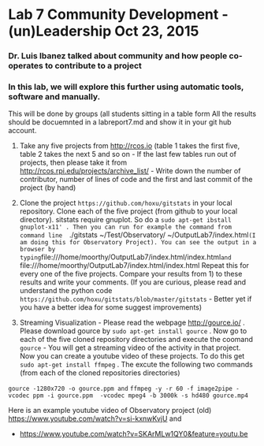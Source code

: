 # Lab 7 Community Development - (un)Leadership Oct 23, 2015

### Dr. Luis Ibanez talked about community and how people co-operates to contribute to a project

### In this lab, we will explore this further using automatic tools, software and manually. 
This will be done by groups (all students sitting in a table form  All the results should be docuemnted in a labreport7.md
and show it in your git hub account.

1) Take any five projects from http://rcos.io (table 1 takes the first five, table 2 takes the next 5 and so on - If the last few tables run out 
of projects, then please take it from http://rcos.rpi.edu/projects/archive_list/  - Write down the number of contributor, number of lines of code
and the first and last commit of the project (by hand)

2) Clone the project `https://github.com/hoxu/gitstats` in your local repository. Clone each of the five project (from 
github to your local directory). sitstats require gnuplot. So do a `sudo apt-get ibstall gnuplot-x11' . Then
you can run for example the command from command line  `./gitstats ~/Test/Observatory/ ~/OutputLab7/index.html` (I am doing this for Observatory Project).
You can see the output in a browser by typing `file:///home/moorthy/OutputLab7/index.html/index.html` and 
`file:///home/moorthy/OutputLab7/index.html/index.html
Repeat this for every 
one of the five projects. Compare your results from 1) to these results and write your comments. 
(If you are curious, please read and understand the python code  
`https://github.com/hoxu/gitstats/blob/master/gitstats` - Better yet if you have a better idea for some suggest improvements)

3) Streaming Visualization - Please read the webpage http://gource.io/ . Please download gource by
`sudo apt-get install gource` . Now go to each of the five cloned repository directories and execute the coomand
`gource` - You will get a streaming video of the activity in that project. Now you can create a youtube video of these projects.
To do this get `sudo apt-get install ffmpeg` . The excute the following two commands (from each of the cloned repositories directories)


`gource -1280x720 -o gource.ppm and`
`ffmpeg -y -r 60 -f image2pipe -vcodec ppm -i gource.ppm  -vcodec mpeg4 -b 3000k -s hd480 gource.mp4`

Here is an example youtube video of Observatory project (old) https://www.youtube.com/watch?v=si-kxnwKvjU
and 






- https://www.youtube.com/watch?v=SKArMLw1QY0&feature=youtu.be
